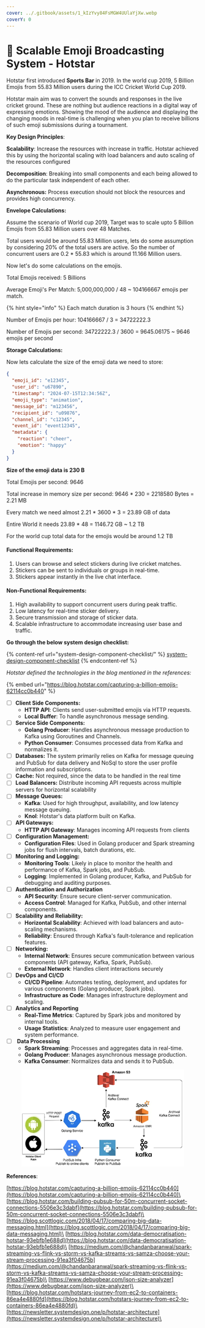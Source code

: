 ```yaml
---
cover: ../.gitbook/assets/1_kIzYvy84FsMGW4UUlaYjXw.webp
coverY: 0
---
```


# 🏏 Scalable Emoji Broadcasting System - Hotstar

Hotstar first introduced **Sports Bar** in 2019. In the world cup 2019, 5 Billion Emojis from 55.83 Million users during the ICC Cricket World Cup 2019.&#x20;

Hotstar main aim was to convert the sounds and responses in the live cricket ground. These are nothing but audience reactions in a digital way of expressing emotions. Showing the mood of the audience and displaying the changing moods in real-time is challenging when you plan to receive billions of such emoji submissions during a tournament.



**Key Design Principles**:&#x20;

**Scalability**: Increase the resources with increase in traffic. Hotstar achieved this by using the horizontal scaling with load balancers  and auto scaling of the resources configured

**Decomposition**: Breaking into small components and each being allowed to do the particular task independent of each other. &#x20;

**Asynchronous:** Process execution should not block the resources and provides high concurrency.&#x20;



**Envelope Calculations:**&#x20;

Assume the scenario of World cup 2019, Target was to scale upto 5 Billion Emojis from 55.83 Million users over 48 Matches.&#x20;

Total users would be around 55.83 Million users, lets do some assumption by considering 20% of the total users are active. So the number of concurrent users are 0.2 \* 55.83 which is around 11.166 Million users.

Now let's do some calculations on the emojis.&#x20;

Total Emojis received: 5 Billions

Average Emoji's Per Match: 5,000,000,000 / 48 \~ 104166667 emojis per match.

{% hint style="info" %}
Each match duration is 3 hours
{% endhint %}

Number of Emojis per hour:  104166667 / 3 = 34722222.3

Number of Emojis per second: 34722222.3 / 3600 = 9645.06175 \~ 9646 emojis per second



**Storage Calculations:**

Now lets calculate the size of the emoji data we need to store:&#x20;

```json
{
  "emoji_id": "e12345",
  "user_id": "u67890",
  "timestamp": "2024-07-15T12:34:56Z",
  "emoji_type": "animation",
  "message_id": "m123456",
  "recipient_id": "u09876",
  "channel_id": "c12345",
  "event_id": "event12345",
  "metadata": {
    "reaction": "cheer",
    "emotion": "happy"
  }
}

```

**Size of the emoji data is 230 B**

Total Emojis per second: 9646

Total increase in memory size per second: 9646 \* 230 = 2218580 Bytes = 2.21 MB

Every match we need almost 2.21 \* 3600 \* 3 = 23.89 GB of data

Entire World it needs 23.89 \* 48 = 1146.72 GB \~ 1.2 TB

For the world cup total data for the emojis would be around 1.2 TB

#### Functional Requirements:

1. Users can browse and select stickers during live cricket matches.
2. Stickers can be sent to individuals or groups in real-time.
3. Stickers appear instantly in the live chat interface.

#### Non-Functional Requirements:

1. High availability to support concurrent users during peak traffic.
2. Low latency for real-time sticker delivery.
3. Secure transmission and storage of sticker data.
4. Scalable infrastructure to accommodate increasing user base and traffic.

**Go through the below system design checklist:**

{% content-ref url="system-design-component-checklist/" %}
[system-design-component-checklist](system-design-component-checklist/)
{% endcontent-ref %}

_Hotstar defined the technologies in the blog mentioned in the references:_

{% embed url="https://blog.hotstar.com/capturing-a-billion-emojis-62114cc0b440" %}

* [ ] **Client Side Components:**
  * **HTTP API**: Clients send user-submitted emojis via HTTP requests.
  * **Local Buffer**: To handle asynchronous message sending.
* [ ] **Service Side Components:**&#x20;
  * **Golang Producer**: Handles asynchronous message production to Kafka using Goroutines and Channels.
  * **Python Consumer**: Consumes processed data from Kafka and normalizes it.
* [ ] **Databases:** The system primarily relies on Kafka for message queuing and PubSub for data delivery and NoSql to store the user profile information and subscriptions.
* [ ] **Cache:** Not required, since the data to be handled in the real time
* [ ] **Load Balancers:** Distribute incoming API requests across multiple servers for horizontal scalability
* [ ] **Message Queues:**&#x20;
  * **Kafka**: Used for high throughput, availability, and low latency message queuing.
  * **Knol**: Hotstar's data platform built on Kafka.
* [ ] **API Gateways:**&#x20;
  * **HTTP API Gateway**: Manages incoming API requests from clients
* [ ] **Configuration Management:**
  * **Configuration Files**: Used in Golang producer and Spark streaming jobs for flush intervals, batch durations, etc.
* [ ] **Monitoring and Logging:**
  * **Monitoring Tools**: Likely in place to monitor the health and performance of Kafka, Spark jobs, and PubSub.
  * **Logging**: Implemented in Golang producer, Kafka, and PubSub for debugging and auditing purposes.
* [ ] **Authentication and Authorization**
  * **API Security**: Ensure secure client-server communication.
  * **Access Control**: Managed for Kafka, PubSub, and other internal components.
* [ ] **Scalability and Reliability:**
  * **Horizontal Scalability**: Achieved with load balancers and auto-scaling mechanisms.
  * **Reliability**: Ensured through Kafka's fault-tolerance and replication features.
* [ ] **Networking:**
  * **Internal Network**: Ensures secure communication between various components (API gateway, Kafka, Spark, PubSub).
  * **External Network**: Handles client interactions securely
* [ ] **DevOps and CI/CD**
  * **CI/CD Pipeline**: Automates testing, deployment, and updates for various components (Golang producer, Spark jobs).
  * **Infrastructure as Code**: Manages infrastructure deployment and scaling.
* [ ] **Analytics and Reporting**
  * **Real-Time Metrics**: Captured by Spark jobs and monitored by internal tools.
  * **Usage Statistics**: Analyzed to measure user engagement and system performance.
* [ ] &#x20;**Data Processing**
  * **Spark Streaming**: Processes and aggregates data in real-time.
  * **Golang Producer**: Manages asynchronous message production.
  * **Kafka Consumer**: Normalizes data and sends it to PubSub.

<figure><img src="../.gitbook/assets/image (149).png" alt=""><figcaption></figcaption></figure>

**References**:&#x20;

[https://blog.hotstar.com/capturing-a-billion-emojis-62114cc0b440](https://blog.hotstar.com/capturing-a-billion-emojis-62114cc0b440)\
[https://blog.hotstar.com/building-pubsub-for-50m-concurrent-socket-connections-5506e3c3dabf](https://blog.hotstar.com/building-pubsub-for-50m-concurrent-socket-connections-5506e3c3dabf)\
[https://blog.scottlogic.com/2018/04/17/comparing-big-data-messaging.html](https://blog.scottlogic.com/2018/04/17/comparing-big-data-messaging.html)\
[https://blog.hotstar.com/data-democratisation-hotstar-93ebfb1e688d](https://blog.hotstar.com/data-democratisation-hotstar-93ebfb1e688d)\
[https://medium.com/@chandanbaranwal/spark-streaming-vs-flink-vs-storm-vs-kafka-streams-vs-samza-choose-your-stream-processing-91ea3f04675b](https://medium.com/@chandanbaranwal/spark-streaming-vs-flink-vs-storm-vs-kafka-streams-vs-samza-choose-your-stream-processing-91ea3f04675b)\
[https://www.debugbear.com/json-size-analyzer](https://www.debugbear.com/json-size-analyzer)\
[https://blog.hotstar.com/hotstars-journey-from-ec2-to-containers-86ea4e4880fd](https://blog.hotstar.com/hotstars-journey-from-ec2-to-containers-86ea4e4880fd)\
[https://newsletter.systemdesign.one/p/hotstar-architecture](https://newsletter.systemdesign.one/p/hotstar-architecture)\
